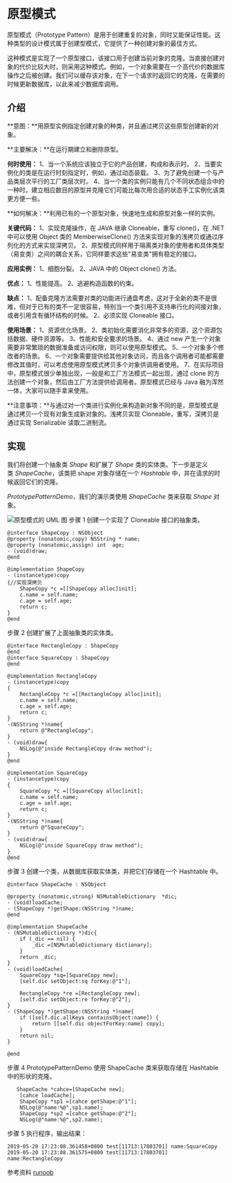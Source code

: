 # 原型模式

原型模式（Prototype Pattern）是用于创建重复的对象，同时又能保证性能。这种类型的设计模式属于创建型模式，它提供了一种创建对象的最佳方式。

这种模式是实现了一个原型接口，该接口用于创建当前对象的克隆。当直接创建对象的代价比较大时，则采用这种模式。例如，一个对象需要在一个高代价的数据库操作之后被创建。我们可以缓存该对象，在下一个请求时返回它的克隆，在需要的时候更新数据库，以此来减少数据库调用。

## 介绍

**意图：**用原型实例指定创建对象的种类，并且通过拷贝这些原型创建新的对象。

**主要解决：**在运行期建立和删除原型。

**何时使用：** 1、当一个系统应该独立于它的产品创建，构成和表示时。 2、当要实例化的类是在运行时刻指定时，例如，通过动态装载。 3、为了避免创建一个与产品类层次平行的工厂类层次时。 4、当一个类的实例只能有几个不同状态组合中的一种时。建立相应数目的原型并克隆它们可能比每次用合适的状态手工实例化该类更方便一些。

**如何解决：**利用已有的一个原型对象，快速地生成和原型对象一样的实例。

**关键代码：** 1、实现克隆操作，在 JAVA 继承 Cloneable，重写 clone()，在 .NET 中可以使用 Object 类的 MemberwiseClone() 方法来实现对象的浅拷贝或通过序列化的方式来实现深拷贝。 2、原型模式同样用于隔离类对象的使用者和具体类型（易变类）之间的耦合关系，它同样要求这些"易变类"拥有稳定的接口。

**应用实例：** 1、细胞分裂。 2、JAVA 中的 Object clone() 方法。

**优点：** 1、性能提高。 2、逃避构造函数的约束。

**缺点：** 1、配备克隆方法需要对类的功能进行通盘考虑，这对于全新的类不是很难，但对于已有的类不一定很容易，特别当一个类引用不支持串行化的间接对象，或者引用含有循环结构的时候。 2、必须实现 Cloneable 接口。

**使用场景：** 1、资源优化场景。 2、类初始化需要消化非常多的资源，这个资源包括数据、硬件资源等。 3、性能和安全要求的场景。 4、通过 new 产生一个对象需要非常繁琐的数据准备或访问权限，则可以使用原型模式。 5、一个对象多个修改者的场景。 6、一个对象需要提供给其他对象访问，而且各个调用者可能都需要修改其值时，可以考虑使用原型模式拷贝多个对象供调用者使用。 7、在实际项目中，原型模式很少单独出现，一般是和工厂方法模式一起出现，通过 clone 的方法创建一个对象，然后由工厂方法提供给调用者。原型模式已经与 Java 融为浑然一体，大家可以随手拿来使用。

**注意事项：**与通过对一个类进行实例化来构造新对象不同的是，原型模式是通过拷贝一个现有对象生成新对象的。浅拷贝实现 Cloneable，重写，深拷贝是通过实现 Serializable 读取二进制流。

## 实现

我们将创建一个抽象类 *Shape* 和扩展了 *Shape* 类的实体类。下一步是定义类 *ShapeCache*，该类把 shape 对象存储在一个 *Hashtable* 中，并在请求的时候返回它们的克隆。

*PrototypePatternDemo*，我们的演示类使用 *ShapeCache* 类来获取 *Shape* 对象。

![原型模式的 UML 图](http://upload-images.jianshu.io/upload_images/783986-9709682495de7dc6.jpg?imageMogr2/auto-orient/strip%7CimageView2/2/w/1240)
步骤 1
创建一个实现了 Cloneable 接口的抽象类。
```
@interface ShapeCopy : NSObject
@property (nonatomic,copy) NSString * name;
@property (nonatomic,assign) int  age;
- (void)draw;
@end

@implementation ShapeCopy
- (instancetype)copy
{//实现深拷贝
    ShapeCopy *c =[[ShapeCopy alloc]init];
    c.name = self.name;
    c.age = self.age;
    return c;
}
@end
```
步骤 2
创建扩展了上面抽象类的实体类。
```
@interface RectangleCopy : ShapeCopy
@end
@interface SquareCopy : ShapeCopy
@end

@implementation RectangleCopy
- (instancetype)copy
{
    RectangleCopy *c =[[RectangleCopy alloc]init];
    c.name = self.name;
    c.age = self.age;
    return c;
}
-(NSString *)name{
    return @"RectangleCopy";
}
- (void)draw{
    NSLog(@"inside RectangleCopy draw method");
}
@end

@implementation SquareCopy
- (instancetype)copy
{
    SquareCopy *c =[[SquareCopy alloc]init];
    c.name = self.name;
    c.age = self.age;
    return c;
}
-(NSString *)name{
    return @"SquareCopy";
}
- (void)draw{
    NSLog(@"inside SquareCopy draw method");
}
@end
```
步骤 3
创建一个类，从数据库获取实体类，并把它们存储在一个 Hashtable 中。
```
@interface ShapeCache : NSObject

@property (nonatomic,strong) NSMutableDictionary  *dic;
- (void)loadCache;
- (ShapeCopy *)getShape:(NSString *)name;
@end

@implementation ShapeCache
- (NSMutableDictionary *)dic{
    if (_dic == nil) {
        _dic =[NSMutableDictionary dictionary];
    }
    return _dic;
}
- (void)loadCache{
    SquareCopy *sq=[SquareCopy new];
    [self.dic setObject:sq forKey:@"1"];
    
    RectangleCopy *re =[RectangleCopy new];
    [self.dic setObject:re forKey:@"2"];
}
- (ShapeCopy *)getShape:(NSString *)name{
    if ([self.dic.allKeys containsObject:name]) {
        return [[self.dic objectForKey:name] copy];
    }
    return nil;
}

@end
```
步骤 4
PrototypePatternDemo 使用 ShapeCache 类来获取存储在 Hashtable 中的形状的克隆。
```
   ShapeCache *cahce=[ShapeCache new];
    [cahce loadCache];
    ShapeCopy *sp1 =[cahce getShape:@"1"];
    NSLog(@"name:%@",sp1.name);
    ShapeCopy *sp2 =[cahce getShape:@"2"];
    NSLog(@"name:%@",sp2.name);
```
步骤 5
执行程序，输出结果：
```
2019-05-20 17:23:08.361458+0800 test[11713:17803701] name:SquareCopy
2019-05-20 17:23:08.361575+0800 test[11713:17803701] name:RectangleCopy
```


参考资料
[runoob](https://www.runoob.com/design-pattern/design-pattern-intro.html)
